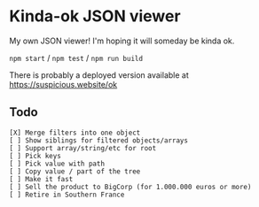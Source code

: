 # Kinda-ok JSON viewer

My own JSON viewer! I'm hoping it will someday be kinda ok.

`npm start` / `npm test` / `npm run build`

There is probably a deployed version available at https://suspicious.website/ok

## Todo

```
[X] Merge filters into one object
[ ] Show siblings for filtered objects/arrays
[ ] Support array/string/etc for root
[ ] Pick keys
[ ] Pick value with path
[ ] Copy value / part of the tree
[ ] Make it fast
[ ] Sell the product to BigCorp (for 1.000.000 euros or more)
[ ] Retire in Southern France
```
